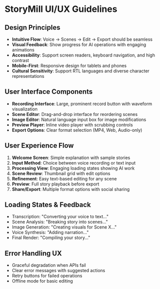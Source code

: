 # StoryMill UI/UX Guidelines

## Design Principles
- **Intuitive Flow**: Voice → Scenes → Edit → Export should be seamless
- **Visual Feedback**: Show progress for AI operations with engaging animations
- **Accessibility**: Support screen readers, keyboard navigation, and high contrast
- **Mobile-First**: Responsive design for tablets and phones
- **Cultural Sensitivity**: Support RTL languages and diverse character representations

## User Interface Components
- **Recording Interface**: Large, prominent record button with waveform visualization
- **Scene Editor**: Drag-and-drop interface for reordering scenes
- **Image Editor**: Natural language input box for image modifications
- **Preview Player**: Inline video player with scrubbing controls
- **Export Options**: Clear format selection (MP4, Web, Audio-only)

## User Experience Flow
1. **Welcome Screen**: Simple explanation with sample stories
2. **Input Method**: Choice between voice recording or text input
3. **Processing View**: Engaging loading states showing AI work
4. **Scene Review**: Thumbnail grid with edit options
5. **Refinement**: Easy text-based editing for any scene
6. **Preview**: Full story playback before export
7. **Share/Export**: Multiple format options with social sharing

## Loading States & Feedback
- Transcription: "Converting your voice to text..."
- Scene Analysis: "Breaking story into scenes..."
- Image Generation: "Creating visuals for Scene X..."
- Voice Synthesis: "Adding narration..."
- Final Render: "Compiling your story..."

## Error Handling UX
- Graceful degradation when APIs fail
- Clear error messages with suggested actions
- Retry buttons for failed operations
- Offline mode for basic editing